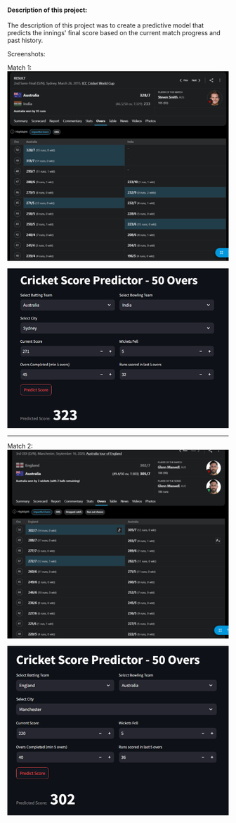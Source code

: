 <h4>Description of this project: </h4> 
The description of this project was to create a predictive model that predicts the innings' final score based on the current match progress and past history.

Screenshots:

Match 1:
![alt text](image-1.png)

![alt text](image.png)

----------------------------------------------------

Match 2:
![alt text](image-7.png)

![alt text](image-5.png)
